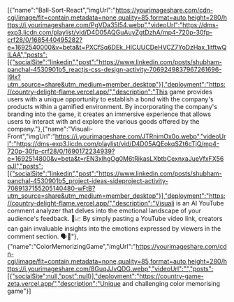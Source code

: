 [{"name":"Ball-Sort-React","imgUrl":"https://yourimageshare.com/cdn-cgi/image/fit=contain,metadata=none,quality=85,format=auto,height=280/https://i.yourimageshare.com/PgVDa35l54.webp","videoUrl":"https://dms-exp3.licdn.com/playlist/vid/D4D05AQGuAuyZgtDzhA/mp4-720p-30fp-crf28/0/1685440495282?e=1692540000&v=beta&t=PXCfSq6DEk_HlCUUCDeHVCZ7YoDzHax_1itftwQILAA","posts":[{"socialSite":"linkedin","post":"https://www.linkedin.com/posts/shubham-panchal-4530901b5_reactjs-css-design-activity-7069249837967261696-I9lx?utm_source=share&utm_medium=member_desktop"}],"deployment":"https://country-delight-flame.vercel.app/","description":"This game provides users with a unique opportunity to establish a bond with the company's products within a gamified environment. By incorporating the company's branding into the game, it creates an immersive experience that allows users to interact with and explore the various goods offered by the company."},{"name":"Visuali-Front","imgUrl":"https://i.yourimageshare.com/JTRnimOx0o.webp","videoUrl":"https://dms-exp3.licdn.com/playlist/vid/D4D05AQEokqSZt6cTjQ/mp4-720p-30fp-crf28/0/1690172234939?e=1692514800&v=beta&t=rEN3xlhgOg0M6tRikasLXbtbCexnxaJueVfxFX56qJI","posts":[{"socialSite":"linkedin","post":"https://www.linkedin.com/posts/shubham-panchal-4530901b5_project-ideas-sideproject-activity-7089137155205140480-wFtB?utm_source=share&utm_medium=member_desktop"}],"deployment":"https://country-delight-flame.vercel.app/","description":"Visuali is an AI YouTube comment analyzer that delves into the emotional landscape of your audience's feedback. 🤖📈 By simply pasting a YouTube video link, creators can gain invaluable insights into the emotions expressed by viewers in the comment section. 🗣️📝"},{"name":"ColorMemorizingGame","imgUrl":"https://yourimageshare.com/cdn-cgi/image/fit=contain,metadata=none,quality=85,format=auto,height=280/https://i.yourimageshare.com/8GuqJJvQDG.webp","videoUrl":"","posts":[{"socialSite":null,"post":null}],"deployment":"https://country-game-zeta.vercel.app/","description":"Unique and challenging color memorising game"}]
